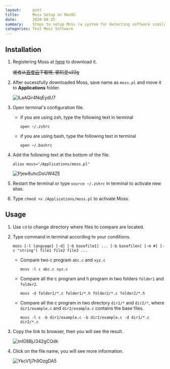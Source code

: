 ```yaml
---
layout:     post
title:      Moss Setup on MacOS
date:       2020-08-25
summary:    Steps to setup Moss (a system for detecting software similarity) on MacOS
categories: Text Moss Software
---
```


## Installation

1. Registering Moss at [here](http://theory.stanford.edu/~aiken/moss/) to  download it.

    ~~或者从[百度云](https://pan.baidu.com/s/123qmK_OIgyQZaZBVvGN_zw)下载呀, 密码是u22g~~

2. After sucessfully downloaded Moss, save name as `moss.pl` and move it to **Applications** folder.

    ![lLaAQir4NqEydU7](https://i.loli.net/2020/08/25/lLaAQir4NqEydU7.png)

3. Open terminal's configuration file.
    - if you are using zsh, type the following text in terminal
        ```
        open ~/.zshrc
        ```
    - if you are using bash, type the following text in terminal
        ```
        open ~/.bashrc
        ```

4. Add the following text at the bottom of the file.
    ```
    alias moss="/Applications/moss.pl"
    ```

    ![Pjew8uhcDoUW4ZE](https://i.loli.net/2020/08/25/Pjew8uhcDoUW4ZE.png)

5. Restart the terminal or type `source ~/.zshrc` in terminal to activate new alias.

6. Type `chmod +x /Applications/moss.pl` to activate Moss.

## Usage

1. Use `cd` to change directory where files to compare are located.

2. Type command in terminal according to your conditions.

    ```
    moss [-l language] [-d] [-b basefile1] ... [-b basefilen] [-m #] [-c "string"] file1 file2 file3 ...
    ```

    - Compare two c program `abc.c` and `xyz.c`
        ```
        moss -l c abc.c xyz.c
        ```

    - Compare all the c program and h program in two folders `folder1` and `folder2`.
        ```
        moss -d folder1/*.c folder1/*.h folder2/*.c folder2/*.h
        ```

    - Compare all the c program in two directory `dir1/*` and `dir2/*`, where `dir1/example.c` and `dir2/example.c` contains the base files.
        ```
        moss -l c -b dir1/example.c -b dir2/example.c -d dir1/*.c dir2/*.c
        ```

3. Copy the link to browser, then you will see the result.

    ![mlG8BjJ342gCOdk](https://i.loli.net/2020/08/25/mlG8BjJ342gCOdk.png)

4. Click on the file name, you will see more information.

    ![YkcV1j7h9OzgDA5](https://i.loli.net/2020/08/25/YkcV1j7h9OzgDA5.png)
